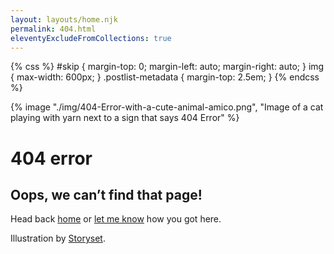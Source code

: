 ```yaml
---
layout: layouts/home.njk
permalink: 404.html
eleventyExcludeFromCollections: true
---
```


{% css %}
#skip { margin-top: 0; margin-left: auto; margin-right: auto; }
img { max-width: 600px; }
.postlist-metadata { margin-top: 2.5em; }
{% endcss %}

  {% image "./img/404-Error-with-a-cute-animal-amico.png", "Image of a cat playing with yarn next to a sign that says 404 Error" %}

  # 404 error
  ## Oops, we can’t find that page!
  <p>Head back <a href="/">home</a> or <a href="mailto:shoeboxjune@gmail.com">let me know</a> how you got here.</p>

  <p class="postlist-metadata">Illustration by <a href="https://storyset.com/web">Storyset</a>.


<!--

Read more: https://www.11ty.dev/docs/quicktips/not-found/

This will work for both GitHub pages and Netlify:

* https://help.github.com/articles/creating-a-custom-404-page-for-your-github-pages-site/
* https://www.netlify.com/docs/redirects/#custom-404

-->
